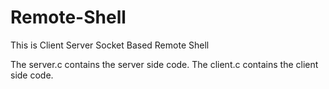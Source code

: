 # Remote-Shell
This is Client Server Socket Based Remote Shell

The server.c contains the server side code.
The client.c contains the client side code.
